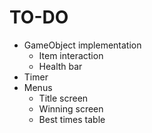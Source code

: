 # TO-DO

- GameObject implementation
  - Item interaction
  - Health bar
- Timer
- Menus
  - Title screen
  - Winning screen
  - Best times table